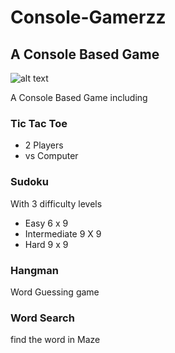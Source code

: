 # Console-Gamerzz
## A Console Based Game
![alt text](https://i.ibb.co/j3L37RX/Untitled.jpg)

A Console Based Game including 
### Tic Tac Toe
- 2 Players 
- vs Computer
  
### Sudoku
 With 3 difficulty levels
- Easy 6 x 9
- Intermediate 9 X 9
- Hard 9 x 9
  
### Hangman
  Word Guessing game
  
### Word Search
  find the word in Maze
